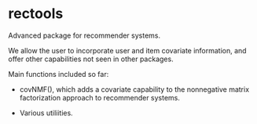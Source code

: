# rectools
Advanced package for recommender systems.

We allow the user to incorporate user and item covariate information, and offer other capabilities not seen in other packages.

Main functions included so far:

   * covNMF(), which adds a covariate capability to the nonnegative matrix factorization approach to recommender systems.

   * Various utiliities.

